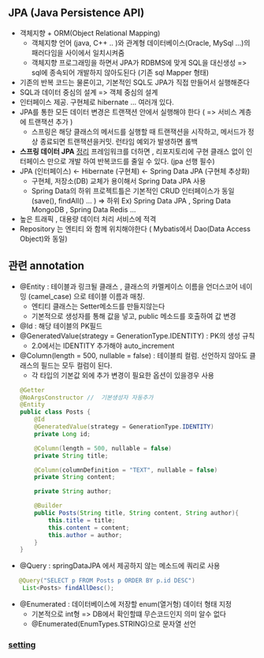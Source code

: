 ## JPA (Java Persistence API) 
- 객체지향 + ORM(Object Relational Mapping)
    - 객체지향 언어 (java, C++ .. )와 관계형 데이터베이스(Oracle, MySql ...)의 패러다임을 사이에서 일치시켜줌
    - 객체지향 프로그래밍을 하면서 JPA가 RDBMS에 맞게 SQL을 대신생성
      => sql에 종속되어 개발하지 않아도된다 (기존 sql Mapper 형태)
- 기존의 반복 코드는 물론이고, 기본적인 SQL도 JPA가 직접 만들어서 실행해준다
- SQL과 데이터 중심의 설계 => 객체 중심의 설계 
- 인터페이스 제공. 구현체로 hibernate ... 여러개 있다.
- JPA를 통한 모든 데이터 변경은 트랜잭션 안에서 실행해야 한다 ( => 서비스 계층에 트랜잭션 추가 )
  - 스프링은 해당 클래스의 메서드를 실행할 때 트랜잭션을 시작하고, 메서드가 정상 종료되면 트랜잭션을커밋. 런타임 예외가 발생하면 롤백
- __스프링 데이터 JPA__ [정리](./springDataJPA.md) 프레임워크를 더하면 , 리포지토리에 구현 클래스 없이 인터페이스 만으로 개발 하여 반복코드를 줄일 수 있다. (jpa 선행 필수)
- JPA (인터페이스) <- Hibernate (구현체) <- Spring Data JPA (구현체 추상화)
  - 구현체, 저장소(DB) 교체가 용이해서 Spring Data JPA 사용
  - Spring Data의 하위 프로젝트틀은 기본적인 CRUD 인터페이스가 동일 (save(), findAll() ... )
    => 하위 Ex) Spring Data JPA , Spring Data MongoDB , Spring Data Redis ... 
- 높은 트래픽 , 대용량 데이터 처리 서비스에 적격
-  Repository 는 엔티티 와 함께 위치해야한다 ( Mybatis에서 Dao(Data Access Object)와 동일)

## 관련 annotation 
- @Entity : 테이블과 링크될 클래스 , 클래스의 카멜케이스 이름을 언더스코어 네이밍 (camel_case) 으로 테이블 이름과 매칭. 
  - 엔티티 클래스는 Setter메소드를 만들지않는다
  - 기본적으로 생성자를 통해 값을 넣고, public 메소드를 호출하여 값 변경
- @Id : 해당 테이블의 PK필드
- @GeneratedValue(strategy = GenerationType.IDENTITY) : PK의 생성 규칙 
  - 2.0에서는 IDENTITY 추가해야 auto_increment
- @Column(length = 500, nullable = false)  : 테이블릐 컬럼. 선언하지 않아도 클래스의 필드는 모두 컬럼이 된다. 
  - 각 타입의 기본값 외에 추가 변경이 필요한 옵션이 있을경우 사용
  ```java
  @Getter
  @NoArgsConstructor //  기본생성자 자동추가
  @Entity 
  public class Posts {
      @Id 
      @GeneratedValue(strategy = GenerationType.IDENTITY)
      private Long id;

      @Column(length = 500, nullable = false)
      private String title;

      @Column(columnDefinition = "TEXT", nullable = false)
      private String content;

      private String author;

      @Builder
      public Posts(String title, String content, String author){
          this.title = title;
          this.content = content;
          this.author = author;
      }
  }
  ```
- @Query : springDataJPA 에서 제공하지 않는 메소드에 쿼리로 사용 
```java
   @Query("SELECT p FROM Posts p ORDER BY p.id DESC")
    List<Posts> findAllDesc();
```
- @Enumerated : 데이터베이스에 저장할 enum(열거형) 데이터 형태 지정
  - 기본적으로 int형 => DB에서 확인할떄 무슨코드인지 의미 알수 없다 
  - @Enumerated(EnumTypes.STRING)으로 문자열 선언





### [setting](./setting.md)